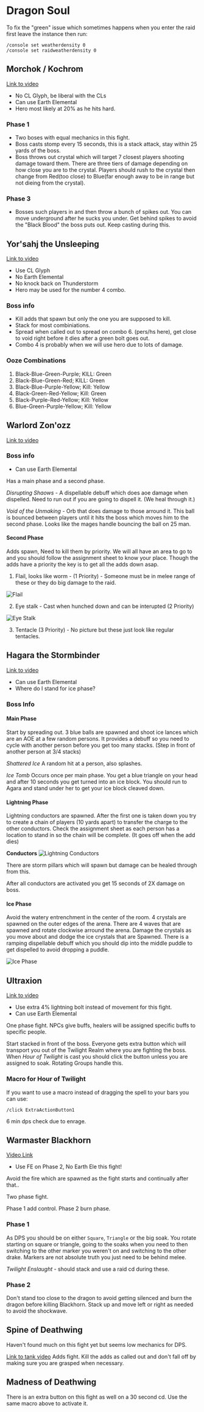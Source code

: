 # Dragon Soul 
To fix the "green" issue which sometimes happens when you enter the raid first leave the instance then run:
```
/console set weatherdensity 0
/console set raidweatherdensity 0
```

## Morchok / Kochrom
[Link to video](https://www.youtube.com/watch?v=FjxXU-Jndas)

* No CL Glyph, be liberal with the CLs
* Can use Earth Elemental
* Hero most likely at 20% as he hits hard.

### Phase 1
* Two boses with equal mechanics in this fight.
* Boss casts stomp every 15 seconds, this is a stack attack, stay within 25 yards of the boss.
* Boss throws out crystal which will target 7 closest players shooting damage toward them. There are three tiers of damage depending on how close you are to the crystal. Players should rush to the crystal then change from Red(too close) to Blue(far enough away to be in range but not dieing from the crystal).

### Phase 3
* Bosses such players in and then throw a bunch of spikes out. You can move underground after he sucks you under. Get behind spikes to avoid the "Black Blood" the boss puts out. Keep casting during this.

## Yor'sahj the Unsleeping 
[Link to video](https://www.youtube.com/watch?v=xJsMJ1_1bzk&t=881s)

* Use CL Glyph
* No Earth Elemental
* No knock back on Thunderstorm
* Hero may be used for the number 4 combo.

### Boss info
* Kill adds that spawn but only the one you are supposed to kill. 
* Stack for most combiniations. 
* Spread when called out to spread on combo 6. (pers/hs here), get close to void right before it dies after a green bolt goes out.
* Combo 4 is probably when we will use hero due to lots of damage.

### Ooze Combinations
1. Black-Blue-Green-Purple; KILL: Green
2. Black-Blue-Green-Red; KILL: Green
3. Black-Blue-Purple-Yellow; Kill: Yellow
4. Black-Green-Red-Yellow; Kill: Green
5. Black-Purple-Red-Yellow; Kill: Yellow
6. Blue-Green-Purple-Yellow; Kill: Yellow

## Warlord Zon'ozz 
[Link to video](https://youtu.be/MCNkhM8mhVk?si=VE6F9ZmTTQK3fFjP)

### Boss info
* Can use Earth Elemental

Has a main phase and a second phase.

*Disrupting Shaows* - A dispellable debuff which does aoe damage when dispelled. Need to run out if you are 
going to dispell it. (We heal through it.)

*Void of the Unmaking* - Orb that does damage to those arround it. This ball is bounced between players until it hits the boss which moves him to the second phase. Looks like the mages handle bouncing the ball on 25 man.

#### Second Phase
Adds spawn, Need to kill them by priority. We will all have an area to go to and you should follow the 
assignment sheet to know your place. Though the adds have a priority the key is to get all the adds down asap.

1. Flail, looks like worm - (1 Priority) -  Someone must be in melee range of these or they do big damage to the raid.

![Flail](Flail.jpg)

2. Eye stalk - Cast when hunched down and can be interupted (2 Priority)

![Eye Stalk](eyestalk.png)


3. Tentacle (3 Priority) - No picture but these just look like regular tentacles.

## Hagara the Stormbinder 
[Link to video](https://www.youtube.com/watch?v=JnK2DrU8gQg)

* Can use Earth Elemental
* Where do I stand for ice phase?

### Boss Info

#### Main Phase
Start by spreading out. 3 blue balls are spawned and shoot ice lances which are an AOE at a few random persons. It provides a debuff so you need to cycle with another person before you get too many stacks. (Step in front of another person at 3/4 stacks)

*Shattered Ice*
A random hit at a person, also splashes.

*Ice Tomb*
Occurs once per main phase. You get a blue triangle on your head and after 10 seconds you get turned into an ice block. 
You should run to Agara and stand under her to get your ice block cleaved down.

#### Lightning Phase
Lightning conductors are spawned. After the first one is taken down you try to create a chain of players (10 yards apart) to transfer the charge to the other conductors. Check the assignment sheet
as each person has a location to stand in so the chain will be complete. (It goes off when the add dies)

**Conductors**
![Lightning Conductors](HagaraConductors.jpg)


There are storm pillars which will spawn but damage can be healed through from this. 

After all conductors are activated you get 15 seconds of 2X damage on boss.

#### Ice Phase
Avoid the watery entrenchment in the center of the room. 4 crystals are spawned on the outer edges of the arena. There are 4 waves that are spawned and rotate clockwise arround the arena. Damage the crystals as you move about and dodge the ice crystals that are Spawned. There is a ramping dispellable debuff which you should dip into the middle puddle to get dispelled to avoid dropping a puddle.

![Ice Phase](HagaraIcePhase.png)

## Ultraxion 
[Link to video](https://youtu.be/gs1B1gvBIqQ?si=ZZXuCWSa__b0JPwz)

* Use extra 4% lightning bolt instead of movement for this fight.
* Can use Earth Elemental

One phase fight. NPCs give buffs, healers will be assigned specific buffs to specific people.

Start stacked in front of the boss. Everyone gets extra button which will transport you out of the Twilight Realm where you are fighting the boss. When *Hour of Twilight* is cast you should click the button unless you are assigned to soak. Rotating Groups handle this.  

### Macro for Hour of Twilight
If you want to use a macro instead of dragging the spell to your bars you can use:

`/click ExtraActionButton1`

6 min dps check due to enrage. 

## Warmaster Blackhorn 
[Video Link](https://www.youtube.com/watch?v=UYAV2ec-Clo)

* Use FE on Phase 2, No Earth Ele this fight!

Avoid the fire which are spawned as the fight starts and continually after that.. 

Two phase fight. 

Phase 1 add control.
Phase 2 burn phase.

### Phase 1 

As DPS you should be on either `Square`, `Triangle` or the big soak. You rotate starting on square or triangle, going to the soaks when you need to then switching to the other marker you weren't on and switching to the other drake. Markers are not absolute truth you just need to be behind melee.

*Twilight Enslaught* - should stack and use a raid cd during these. 

### Phase 2
Don't stand too close to the dragon to avoid getting silenced and burn the dragon before killing Blackhorn. Stack up and move left or right as needed to avoid the shockwave.

## Spine of Deathwing 
Haven't found much on this fight yet but seems low mechanics for DPS.

[Link to tank video](https://youtu.be/yOmOtVWABQw?si=2nKhFt1DcSBkBmjV)
Adds fight. Kill the adds as called out and don't fall off by making sure you are grasped when necessary.

## Madness of Deathwing 

There is an extra button on this fight as well on a 30 second cd. Use the same macro above to activate it.


